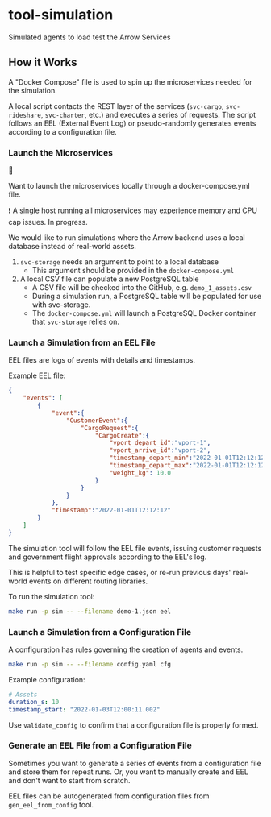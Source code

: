 # tool-simulation

Simulated agents to load test the Arrow Services

## How it Works

A "Docker Compose" file is used to spin up the microservices needed for the simulation.

A local script contacts the REST layer of the services (`svc-cargo`, `svc-rideshare`, `svc-charter`, etc.) and executes a series of requests. The script follows an EEL (External Event Log) or pseudo-randomly generates events according to a configuration file.

### Launch the Microservices

:construction:

Want to launch the microservices locally through a docker-compose.yml file.

:exclamation: A single host running all microservices may experience memory and CPU cap issues. In progress.

We would like to run simulations where the Arrow backend uses a local database instead of real-world assets.

1) `svc-storage` needs an argument to point to a local database
    - This argument should be provided in the `docker-compose.yml`
2) A local CSV file can populate a new PostgreSQL table
    - A CSV file will be checked into the GitHub, e.g. `demo_1_assets.csv`
    - During a simulation run, a PostgreSQL table will be populated for use with svc-storage.
    - The `docker-compose.yml` will launch a PostgreSQL Docker container that `svc-storage` relies on.

### Launch a Simulation from an EEL File

EEL files are logs of events with details and timestamps.

Example EEL file:
```json
{
    "events": [
        {
            "event":{
                "CustomerEvent":{
                    "CargoRequest":{
                        "CargoCreate":{
                            "vport_depart_id":"vport-1",
                            "vport_arrive_id":"vport-2",
                            "timestamp_depart_min":"2022-01-01T12:12:12",
                            "timestamp_depart_max":"2022-01-01T12:12:12",
                            "weight_kg": 10.0
                        }
                    }
                }
            },
            "timestamp":"2022-01-01T12:12:12"
        }
    ]
}
```

The simulation tool will follow the EEL file events, issuing customer requests and government flight approvals according to the EEL's log.

This is helpful to test specific edge cases, or re-run previous days' real-world events on different routing libraries.

To run the simulation tool:
```bash
make run -p sim -- --filename demo-1.json eel
```

### Launch a Simulation from a Configuration File

A configuration has rules governing the creation of agents and events.

```bash
make run -p sim -- --filename config.yaml cfg
```

Example configuration:
```yaml
# Assets
duration_s: 10
timestamp_start: "2022-01-03T12:00:11.002"
```

Use `validate_config` to confirm that a configuration file is properly formed.

### Generate an EEL File from a Configuration File

Sometimes you want to generate a series of events from a configuration file and store them for repeat runs. Or, you want to manually create and EEL and don't want to start from scratch.

EEL files can be autogenerated from configuration files from `gen_eel_from_config` tool.

